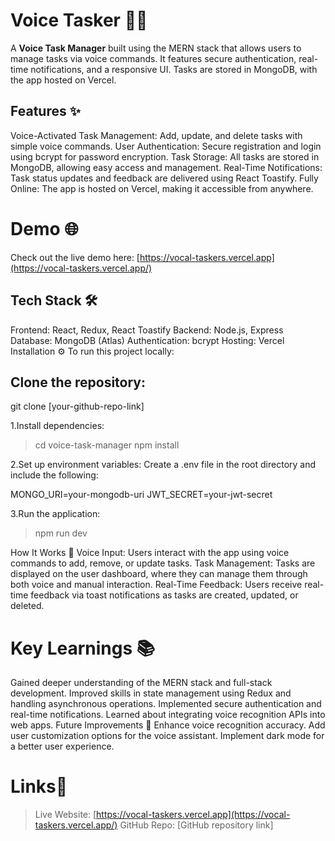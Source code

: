 # Voice Tasker 🎤✅
A **Voice Task Manager** built using the MERN stack that allows users to manage tasks via voice commands. It features secure authentication, real-time notifications, and a responsive UI. Tasks are stored in MongoDB, with the app hosted on Vercel.

## Features ✨
Voice-Activated Task Management: Add, update, and delete tasks with simple voice commands.
User Authentication: Secure registration and login using bcrypt for password encryption.
Task Storage: All tasks are stored in MongoDB, allowing easy access and management.
Real-Time Notifications: Task status updates and feedback are delivered using React Toastify.
Fully Online: The app is hosted on Vercel, making it accessible from anywhere.
# Demo 🌐
Check out the live demo here:
[https://vocal-taskers.vercel.app](https://vocal-taskers.vercel.app/)

## Tech Stack 🛠️
Frontend: React, Redux, React Toastify
Backend: Node.js, Express
Database: MongoDB (Atlas)
Authentication: bcrypt
Hosting: Vercel
Installation ⚙️
To run this project locally:

## Clone the repository:
git clone [your-github-repo-link]

1.Install dependencies:

>cd voice-task-manager
>npm install

2.Set up environment variables:
Create a .env file in the root directory and include the following:

MONGO_URI=your-mongodb-uri
JWT_SECRET=your-jwt-secret


3.Run the application:

>npm run dev

How It Works 📝
Voice Input: Users interact with the app using voice commands to add, remove, or update tasks.
Task Management: Tasks are displayed on the user dashboard, where they can manage them through both voice and manual interaction.
Real-Time Feedback: Users receive real-time feedback via toast notifications as tasks are created, updated, or deleted.

# Key Learnings 📚
Gained deeper understanding of the MERN stack and full-stack development.
Improved skills in state management using Redux and handling asynchronous operations.
Implemented secure authentication and real-time notifications.
Learned about integrating voice recognition APIs into web apps.
Future Improvements 🚀
Enhance voice recognition accuracy.
Add user customization options for the voice assistant.
Implement dark mode for a better user experience.
# Links🔗
>Live Website: [https://vocal-taskers.vercel.app](https://vocal-taskers.vercel.app/)
>GitHub Repo: [GitHub repository link]
